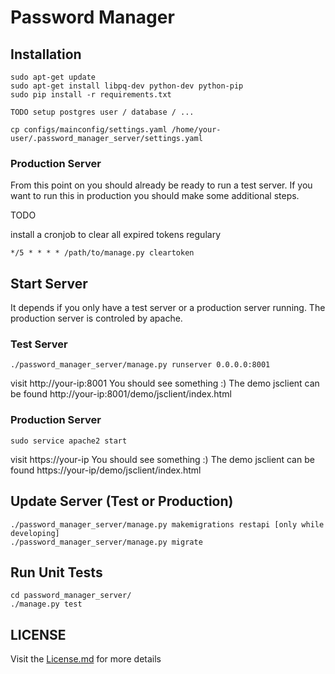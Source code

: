 # Password Manager

## Installation
    sudo apt-get update
    sudo apt-get install libpq-dev python-dev python-pip
    sudo pip install -r requirements.txt
 
    TODO setup postgres user / database / ...
    
    cp configs/mainconfig/settings.yaml /home/your-user/.password_manager_server/settings.yaml

### Production Server

From this point on you should already be ready to run a test server. If you want to run this in production you should
make some additional steps.

TODO

install a cronjob to clear all expired tokens regulary

    */5 * * * * /path/to/manage.py cleartoken


## Start Server

It depends if you only have a test server or a production server running. The production server is controled by apache.

### Test Server
    ./password_manager_server/manage.py runserver 0.0.0.0:8001

visit http://your-ip:8001 You should see something :)
The demo jsclient can be found http://your-ip:8001/demo/jsclient/index.html

### Production Server

    sudo service apache2 start
    
visit https://your-ip You should see something :)
The demo jsclient can be found https://your-ip/demo/jsclient/index.html

## Update Server (Test or Production)

    ./password_manager_server/manage.py makemigrations restapi [only while developing]
    ./password_manager_server/manage.py migrate

## Run Unit Tests
    cd password_manager_server/
    ./manage.py test


## LICENSE

Visit the [License.md](/LICENSE.md) for more details

